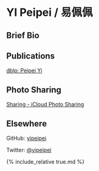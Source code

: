 # YI Peipei / 易佩佩

## Brief Bio

## Publications

[dblp: Peipei Yi](https://dblp.org/pers/hd/y/Yi:Peipei)

## Photo Sharing

[Sharing - iCloud Photo Sharing](https://www.icloud.com/sharedalbum/#B0MG6XBubJFv4qN)

## Elsewhere

GitHub: [yipeipei](https://github.com/yipeipei)

Twitter: [@yipeipei](https://twitter.com/yipeipei)

{% include_relative true.md %}
